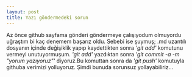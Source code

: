 ```yaml
---
layout: post
title: Yazı göndermedeki sorun
---
```

Az önce github sayfama gönderi göndermeye çalışıyodum olmuyordu uğraştım bi kaç denemem başarız oldu. 
Sebebi ise şuymuş;  .md uzantılı dosyanın içinde değişiklik yapıp kaydettikten sonra *'git add'* komutunu vermeyi unutuyormuşum. *'git add'* yazdıktan sonra *'git commit -a -m "yorum yazıyoruz"'* diyoruz.Bu komuttan sonra da *'git push'* komutuyla githuba verimizi yolluyoruz.
Şimdi bunuda sorunsuz yollayabiliriz...

